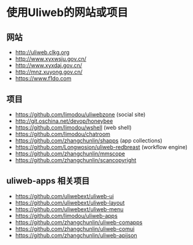 # 使用Uliweb的网站或项目

## 网站

* http://uliweb.clkg.org
* http://www.xyxwsju.gov.cn/
* http://www.xyxdaj.gov.cn/
* http://mnz.xuyong.gov.cn/
* https://www.f1do.com

## 项目

* https://github.com/limodou/uliwebzone (social site)
* http://git.oschina.net/devop/honeybee
* https://github.com/limodou/wshell (web shell)
* https://github.com/limodou/chatroom
* https://github.com/zhangchunlin/shapps (app collections)
* https://github.com/Longwosion/uliweb-redbreast (workflow engine)
* https://github.com/zhangchunlin/mmscope
* https://github.com/zhangchunlin/scancopyright

## uliweb-apps 相关项目
* https://github.com/uliwebext/uliweb-ui
* https://github.com/uliwebext/uliweb-layout
* https://github.com/uliwebext/uliweb-menu
* https://github.com/limodou/uliweb-apps
* https://github.com/zhangchunlin/uliweb-comapps
* https://github.com/zhangchunlin/uliweb-comui
* https://github.com/zhangchunlin/uliweb-apijson
